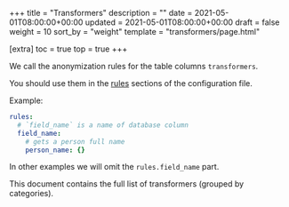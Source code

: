 +++
title = "Transformers"
description = ""
date = 2021-05-01T08:00:00+00:00
updated = 2021-05-01T08:00:00+00:00
draft = false
weight = 10
sort_by = "weight"
template = "transformers/page.html"

[extra]
toc = true
top = true
+++

We call the anonymization rules for the table columns `transformers`.

You should use them in the [rules](config.md#rules) sections of the configuration file.

Example:

```yaml
rules:
  # `field_name` is a name of database column
  field_name:
    # gets a person full name
    person_name: {}
```

In other examples we will omit the `rules.field_name` part.

This document contains the full list of transformers (grouped by categories).
